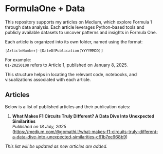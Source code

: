# FormulaOne + Data

This repository supports my articles on Medium, which explore Formula 1 through data analysis. Each article leverages Python-based tools and publicly available datasets to uncover patterns and insights in Formula One.

Each article is organized into its own folder, named using the format:

`[ArticleNumber]-[DateOfPublication(YYYYMMDD)]`

For example:  
`01-20250108` refers to Article 1, published on January 8, 2025.

This structure helps in locating the relevant code, notebooks, and visualizations associated with each article.

## Articles

Below is a list of published articles and their publication dates:

1. **What Makes F1 Circuits Truly Different? A Data Dive Into Unexpected Similarities**  
   *Published on 18 July, 2025*  
(https://medium.com/@gomathi.l/what-makes-f1-circuits-truly-different-a-data-dive-into-unexpected-similarities-c61b7ee968b9)

*This list will be updated as new articles are added.*
